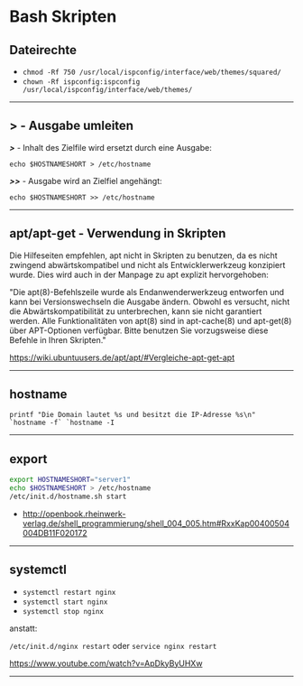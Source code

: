 # Bash Skripten

## Dateirechte

* `chmod -Rf 750 /usr/local/ispconfig/interface/web/themes/squared/`
* `chown -Rf ispconfig:ispconfig /usr/local/ispconfig/interface/web/themes/`


***


## > - Ausgabe umleiten

_**>**_ - Inhalt des Zielfile wird ersetzt durch eine Ausgabe:

`echo $HOSTNAMESHORT > /etc/hostname`

_**>>**_ - Ausgabe wird an Zielfiel angehängt:

`echo $HOSTNAMESHORT >> /etc/hostname`



***



## apt/apt-get - Verwendung in Skripten

Die Hilfeseiten empfehlen, apt nicht in Skripten zu benutzen, da es nicht zwingend abwärtskompatibel und nicht als Entwicklerwerkzeug konzipiert wurde. Dies wird auch in der Manpage zu apt explizit hervorgehoben:

"Die apt(8)-Befehlszeile wurde als Endanwenderwerkzeug entworfen und kann bei Versionswechseln die Ausgabe ändern. Obwohl es versucht, nicht die Abwärtskompatibilität zu unterbrechen, kann sie nicht garantiert werden. Alle Funktionalitäten von apt(8) sind in apt-cache(8) und apt-get(8) über APT-Optionen verfügbar. Bitte benutzen Sie vorzugsweise diese Befehle in Ihren Skripten."

https://wiki.ubuntuusers.de/apt/apt/#Vergleiche-apt-get-apt



***



## hostname

``printf "Die Domain lautet %s und besitzt die IP-Adresse %s\n" `hostname -f` `hostname -I``



***



## export

```bash
export HOSTNAMESHORT="server1"
echo $HOSTNAMESHORT > /etc/hostname
/etc/init.d/hostname.sh start
```

* http://openbook.rheinwerk-verlag.de/shell_programmierung/shell_004_005.htm#RxxKap00400504004DB11F020172



***



## systemctl

* `systemctl restart nginx`
* `systemctl start nginx`
* `systemctl stop nginx`

anstatt:

`/etc/init.d/nginx restart` oder `service nginx restart`

https://www.youtube.com/watch?v=ApDkyByUHXw



***

<!--stackedit_data:
eyJoaXN0b3J5IjpbMTc1MTk1NjMzMF19
-->
